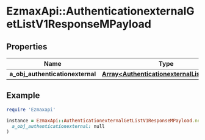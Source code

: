 # EzmaxApi::AuthenticationexternalGetListV1ResponseMPayload

## Properties

| Name | Type | Description | Notes |
| ---- | ---- | ----------- | ----- |
| **a_obj_authenticationexternal** | [**Array&lt;AuthenticationexternalListElement&gt;**](AuthenticationexternalListElement.md) |  |  |

## Example

```ruby
require 'Ezmaxapi'

instance = EzmaxApi::AuthenticationexternalGetListV1ResponseMPayload.new(
  a_obj_authenticationexternal: null
)
```

